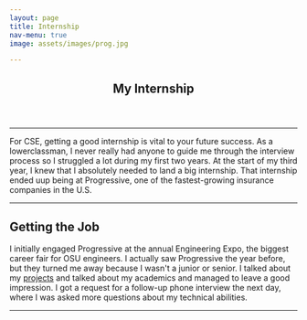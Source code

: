 ```yaml
---
layout: page
title: Internship
nav-menu: true
image: assets/images/prog.jpg

---
```


<!-- Main -->
<div id="main" class="alt">

<!-- One -->
<section id="one">
	<div class="inner">
		<header class="major">
			<h1>My Internship</h1>
		</header>
<hr />
<p>For CSE, getting a good internship is vital to your future success. As a lowerclassman, I never really had anyone to guide me through the interview process so I struggled a lot during my first two years. At the start of my third year, I knew that I absolutely needed to land a big internship. That internship ended uup being at Progressive, one of the fastest-growing insurance companies in the U.S. </p>
<hr />

<!-- Content -->
<h2 id="content">Getting the Job</h2>
<p>I initially engaged Progressive at the annual Engineering Expo, the biggest career fair for OSU engineers. I actually saw Progressive the year before, but they turned me away because I wasn't a junior or senior. I talked about my <a href="projects">projects</a> and talked about my academics and managed to leave a good impression. I got a request for a follow-up phone interview the next day, where I was asked more questions about my technical abilities.</p>
<hr />



</div>
</section>

</div>
